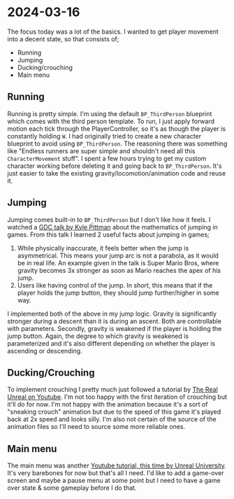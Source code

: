 # 2024-03-16
The focus today was a lot of the basics. I wanted to get player movement into a decent state, so that consists of;
- Running
- Jumping
- Ducking/crouching
- Main menu

## Running
Running is pretty simple. I'm using the default `BP_ThirdPerson` blueprint which comes with the third person template. To run, I just apply forward motion each tick through the PlayerController, so it's as though the player is constantly holding `W`.
I had originally tried to create a new character blueprint to avoid using `BP_ThirdPerson`. The reasoning there was something like "Endless runners are super simple and shouldn't need all this `CharacterMovement` stuff". I spent a few hours trying to get my custom character working before deleting it and going back to `BP_ThirdPerson`. It's just easier to take the existing gravity/locomotion/animation code and reuse it.

## Jumping
Jumping comes built-in to `BP_ThirdPerson` but I don't like how it feels. I watched a [GDC talk by Kyle Pittman](https://www.youtube.com/watch?v=hG9SzQxaCm8) about the mathematics of jumping in games. From this talk I learned 2 useful facts about jumping in games;
1. While physically inaccurate, it feels better when the jump is asymmetrical. This means your jump arc is not a parabola, as it would be in real life. An example given in the talk is Super Mario Bros, where gravity becomes 3x stronger as soon as Mario reaches the apex of his jump.
2. Users like having control of the jump. In short, this means that if the player holds the jump button, they should jump further/higher in some way.

I implemented both of the above in my jump logic. Gravity is significantly stronger during a descent than it is during an ascent. Both are controllable with parameters. Secondly, gravity is weakened if the player is holding the jump button. Again, the degree to which gravity is weakened is parameterized and it's also different depending on whether the player is ascending or descending.

## Ducking/Crouching
To implement crouching I pretty much just followed a tutorial by [The Real Unreal on Youtube](https://www.youtube.com/watch?v=0DQJkzLqCLk). I'm not too happy with the first iteration of crouching but it'll do for now. I'm not happy with the animation because it's a sort of "sneaking crouch" animation but due to the speed of this game it's played back at 2x speed and looks silly. I'm also not certain of the source of the animation files so I'll need to source some more reliable ones.

## Main menu
The main menu was another [Youtube tutorial, this time by Unreal University](https://www.youtube.com/watch?v=kumZj_mov58). It's very barebones for now but that's all I need. I'd like to add a game-over screen and maybe a pause menu at some point but I need to have a game over state & some gameplay before I do that.